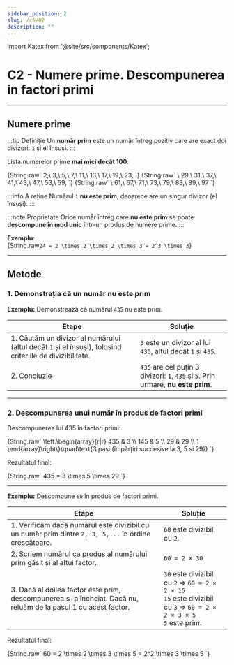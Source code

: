 ```yaml
---
sidebar_position: 2
slug: /c6/02
description: ""
---
```


import Katex from '@site/src/components/Katex';

# C2 - Numere prime. Descompunerea in factori primi

---

## Numere prime

:::tip Definiție
Un **număr prim** este un număr întreg pozitiv care are exact doi divizori: `1` și el însuși.
:::

Lista numerelor prime **mai mici decât 100**:

<Katex>
{String.raw`
2,\ 3,\ 5,\ 7,\ 11,\ 13,\ 17,\ 19,\ 23,
`}
</Katex>

<Katex>
{String.raw`
\ 29,\ 31,\ 37,\ 41,\ 43,\ 47,\ 53,\ 59,
`}
</Katex>

<Katex>
{String.raw`
\ 61,\ 67,\ 71,\ 73,\ 79,\ 83,\ 89,\ 97
`}
</Katex>

:::info A reține
Numărul `1` **nu este prim**, deoarece are un singur divizor (el însuși).
:::

:::note Proprietate
Orice număr întreg care **nu este prim** se poate **descompune în mod unic** într-un produs de numere prime.
:::

**Exemplu:**  
<Katex>
{String.raw`
24 = 2 \times 2 \times 2 \times 3 = 2^3 \times 3
`}
</Katex>

---

## Metode

### 1. Demonstrația că un număr nu este prim

**Exemplu:** Demonstrează că numărul `435` nu este prim.

| Etape | Soluție |
|-------|---------|
| 1. Căutăm un divizor al numărului (altul decât `1` și el însuși), folosind criteriile de divizibilitate. | `5` este un divizor al lui `435`, altul decât `1` și `435`. |
| 2. Concluzie | `435` are cel puțin 3 divizori: `1`, `435` și `5`. Prin urmare, **nu este prim**. |

---

### 2. Descompunerea unui număr în produs de factori primi

Descompunerea lui 435 în factori primi:

<Katex>
{String.raw`
\left.\begin{array}{r|r}
435 & 3 \\
145 & 5 \\
29 & 29 \\
1  
\end{array}\right\}\quad\text{3 pași (împărțiri succesive la 3, 5 si 29)}
`}
</Katex>

Rezultatul final:

<Katex>
{String.raw`
435 = 3 \times 5 \times 29
`}
</Katex>

---

**Exemplu:** Descompune `60` în produs de factori primi.

| Etape | Soluție |
|-------|---------|
| 1. Verificăm dacă numărul este divizibil cu un număr prim dintre `2, 3, 5,...` în ordine crescătoare. | `60` este divizibil cu `2`. |
| 2. Scriem numărul ca produs al numărului prim găsit și al altui factor. | `60 = 2 × 30` |
| 3. Dacă al doilea factor este prim, descompunerea s-a încheiat. Dacă nu, reluăm de la pasul 1 cu acest factor. | `30` este divizibil cu `2` ⇒ `60 = 2 × 2 × 15`<br/>`15` este divizibil cu `3` ⇒ `60 = 2 × 2 × 3 × 5`<br/>`5` este prim. |

Rezultatul final:

<Katex>
{String.raw`
60 = 2 \times 2 \times 3 \times 5 = 2^2 \times 3 \times 5
`}
</Katex>
